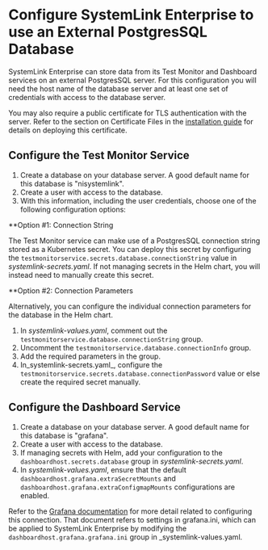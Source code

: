 # Configure SystemLink Enterprise to use an External PostgresSQL Database

SystemLink Enterprise can store data from its Test Monitor and Dashboard services on an external PostgresSQL server. For this configuration you will need the host name of the database server and at least one set of credentials with access to the database server.

You may also require a public certificate for TLS authentication with the server. Refer to the section on Certificate Files in the [installation guide](../installation-guide.md) for details on deploying this certificate.

## Configure the Test Monitor Service

1. Create a database on your database server. A good default name for this database is "nisystemlink".
2. Create a user with access to the database.
3. With this information, including the user credentials, choose one of the following configuration options:

**Option #1: Connection String

The Test Monitor service can make use of a PostgresSQL connection string stored as a Kubernetes secret. You can deploy this secret by configuring the `testmonitorservice.secrets.database.connectionString` value in _systemlink-secrets.yaml_. If not managing secrets in the Helm chart, you will instead need to manually create this secret.

**Option #2: Connection Parameters

Alternatively, you can configure the individual connection parameters for the database in the Helm chart.

1. In _systemlink-values.yaml_, comment out the `testmonitorservice.database.connectionString` group.
2. Uncomment the `testmonitorservice.database.connectionInfo` group.
3. Add the required parameters in the group.
4. In_systemlink-secrets.yaml_,  configure the `testmonitorservice.secrets.database.connectionPassword` value or else create the required secret manually.

## Configure the Dashboard Service

1. Create a database on your database server. A good default name for this database is "grafana".
2. Create a user with access to the database.
3. If managing secrets with Helm, add your configuration to the `dashboardhost.secrets.database` group in _systemlink-secrets.yaml_.
4. In _systemlink-values.yaml_, ensure that the default `dashboardhost.grafana.extraSecretMounts` and `dashboardhost.grafana.extraConfigmapMounts` configurations are enabled.

Refer to the [Grafana documentation](https://grafana.com/docs/grafana/latest/administration/configuration/#database) for more detail related to configuring this connection. That document refers to settings in grafana.ini, which can be applied to SystemLink Enterprise by modifying the `dashboardhost.grafana.grafana.ini` group in _systemlink-values.yaml.
